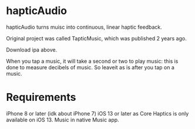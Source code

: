 # hapticAudio
hapticAudio turns muisc into continuous, linear haptic feedback.

Original project was called TapticMusic, which was published 2 years ago.

Download ipa above.

When you tap a music, it will take a second or two to play music: this is done to measure decibels of music. So leaveit as is after you tap on a music.

# Requirements
iPhone 8 or later (idk about iPhone 7)
iOS 13 or later as Core Haptics is only available on iOS 13.
Music in native Music app.
